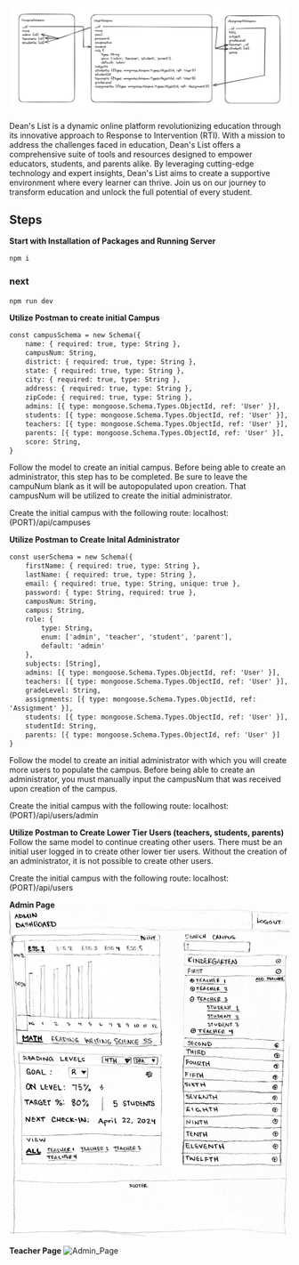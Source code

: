 
![framework](public/img/deansList_schema.png)

Dean's List is a dynamic online platform revolutionizing education through its innovative approach to Response to Intervention (RTI). With a mission to address the challenges faced in education, Dean's List offers a comprehensive suite of tools and resources designed to empower educators, students, and parents alike. By leveraging cutting-edge technology and expert insights, Dean's List aims to create a supportive environment where every learner can thrive. Join us on our journey to transform education and unlock the full potential of every student.


## Steps


**Start with Installation of Packages and Running Server**
```bash
npm i
```
### next
```bash
npm run dev
```

**Utilize Postman to create initial Campus**
```
const campusSchema = new Schema({
    name: { required: true, type: String },
    campusNum: String,
    district: { required: true, type: String },
    state: { required: true, type: String },
    city: { required: true, type: String },
    address: { required: true, type: String },
    zipCode: { required: true, type: String },
    admins: [{ type: mongoose.Schema.Types.ObjectId, ref: 'User' }],
    students: [{ type: mongoose.Schema.Types.ObjectId, ref: 'User' }],
    teachers: [{ type: mongoose.Schema.Types.ObjectId, ref: 'User' }],
    parents: [{ type: mongoose.Schema.Types.ObjectId, ref: 'User' }],
    score: String,
}
```
Follow the model to create an initial campus. Before being able to create an administrator, this step has to be completed. Be sure to leave the campuNum blank as it will be autopopulated upon creation. That campusNum will be utilized to create the initial administrator.

Create the initial campus with the following route:
localhost:(PORT)/api/campuses

**Utilize Postman to Create Inital Administrator**
```
const userSchema = new Schema({
    firstName: { required: true, type: String },
    lastName: { required: true, type: String },
    email: { required: true, type: String, unique: true },
    password: { type: String, required: true },
    campusNum: String,
    campus: String,
    role: {
        type: String,
        enum: ['admin', 'teacher', 'student', 'parent'],
        default: 'admin'
    },
    subjects: [String],
    admins: [{ type: mongoose.Schema.Types.ObjectId, ref: 'User' }],
    teachers: [{ type: mongoose.Schema.Types.ObjectId, ref: 'User' }],
    gradeLevel: String,
    assignments: [{ type: mongoose.Schema.Types.ObjectId, ref: 'Assignment' }],
    students: [{ type: mongoose.Schema.Types.ObjectId, ref: 'User' }],
    studentId: String,
    parents: [{ type: mongoose.Schema.Types.ObjectId, ref: 'User' }]
}
```

Follow the model to create an initial administrator with which you will create more users to populate the campus. Before being able to create an administrator, you must manually input the campusNum that was received upon creation of the campus.

Create the initial campus with the following route:
localhost:(PORT)/api/users/admin

**Utilize Postman to Create Lower Tier Users (teachers, students, parents)**
Follow the same model to continue creating other users. There must be an initial user logged in to create other lower tier users. Without the creation of an administrator, it is not possible to create other users.

Create the initial campus with the following route:
localhost:(PORT)/api/users

**Admin Page**
![Admin_Page](public/img/admin_wireframe.jpg)

**Teacher Page**
![Admin_Page](public/img/teacherpage_wireframe.jpg)